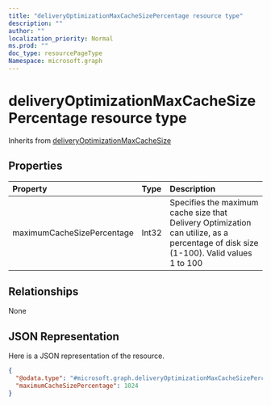 ```yaml
---
title: "deliveryOptimizationMaxCacheSizePercentage resource type"
description: ""
author: ""
localization_priority: Normal
ms.prod: ""
doc_type: resourcePageType
Namespace: microsoft.graph
---
```



# deliveryOptimizationMaxCacheSizePercentage resource type




Inherits from [deliveryOptimizationMaxCacheSize](../resources/deliveryOptimizationMaxCacheSize.md)

## Properties
|Property|Type|Description|
|:---|:---|:---|
|maximumCacheSizePercentage|Int32|Specifies the maximum cache size that Delivery Optimization can utilize, as a percentage of disk size (1-100). Valid values 1 to 100|

## Relationships
None

## JSON Representation
Here is a JSON representation of the resource.
<!-- {
  "blockType": "resource",
  "@odata.type": "microsoft.graph.deliveryOptimizationMaxCacheSizePercentage"
}
-->
``` json
{
  "@odata.type": "#microsoft.graph.deliveryOptimizationMaxCacheSizePercentage",
  "maximumCacheSizePercentage": 1024
}
```

